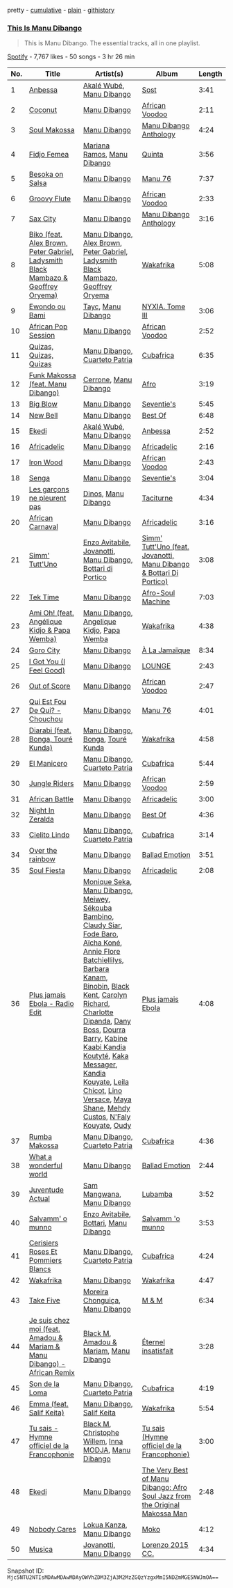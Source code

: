 pretty - [cumulative](/playlists/cumulative/37i9dQZF1DZ06evO1JZBOa.md) - [plain](/playlists/plain/37i9dQZF1DZ06evO1JZBOa) - [githistory](https://github.githistory.xyz/mackorone/spotify-playlist-archive/blob/main/playlists/plain/37i9dQZF1DZ06evO1JZBOa)

### [This Is Manu Dibango](https://open.spotify.com/playlist/37i9dQZF1DZ06evO1JZBOa)

> This is Manu Dibango\. The essential tracks, all in one playlist.

[Spotify](https://open.spotify.com/user/spotify) - 7,767 likes - 50 songs - 3 hr 26 min

| No. | Title | Artist(s) | Album | Length |
|---|---|---|---|---|
| 1 | [Anbessa](https://open.spotify.com/track/4Ic3yQiH5UmyyevTsp08tY) | [Akalé Wubé](https://open.spotify.com/artist/2jjVw1rNPydSwqfJc5uSdn), [Manu Dibango](https://open.spotify.com/artist/30UIjoCGuL3Fa5BOc3ayNW) | [Sost](https://open.spotify.com/album/1ihecQme2FVkhoSGh5BpMI) | 3:41 |
| 2 | [Coconut](https://open.spotify.com/track/5rJSFuBV3QBGTrywHJt5sA) | [Manu Dibango](https://open.spotify.com/artist/30UIjoCGuL3Fa5BOc3ayNW) | [African Voodoo](https://open.spotify.com/album/7MBGe4Yu7W0TTAgm8bzah1) | 2:11 |
| 3 | [Soul Makossa](https://open.spotify.com/track/21s0bjVrP7RtQskeUKZxOu) | [Manu Dibango](https://open.spotify.com/artist/30UIjoCGuL3Fa5BOc3ayNW) | [Manu Dibango Anthology](https://open.spotify.com/album/4WDsHhoLJTSGVAt7ydCoPN) | 4:24 |
| 4 | [Fidjo Femea](https://open.spotify.com/track/1rAiQdbWr2TQYZpzxihLgy) | [Mariana Ramos](https://open.spotify.com/artist/0ATMSWY1RjRk97SZGXme0Z), [Manu Dibango](https://open.spotify.com/artist/30UIjoCGuL3Fa5BOc3ayNW) | [Quinta](https://open.spotify.com/album/32S67vRw57J7ogWOXrbsEt) | 3:56 |
| 5 | [Besoka on Salsa](https://open.spotify.com/track/1R7OaZSi8gazDJnjBWUXK5) | [Manu Dibango](https://open.spotify.com/artist/30UIjoCGuL3Fa5BOc3ayNW) | [Manu 76](https://open.spotify.com/album/0Dw4vJzTx70RTxa8d7NXiJ) | 7:37 |
| 6 | [Groovy Flute](https://open.spotify.com/track/672sXt55h2Ol2MTcbKR5Sw) | [Manu Dibango](https://open.spotify.com/artist/30UIjoCGuL3Fa5BOc3ayNW) | [African Voodoo](https://open.spotify.com/album/7MBGe4Yu7W0TTAgm8bzah1) | 2:33 |
| 7 | [Sax City](https://open.spotify.com/track/0WepWqVggMJ7OiVl4PBE8g) | [Manu Dibango](https://open.spotify.com/artist/30UIjoCGuL3Fa5BOc3ayNW) | [Manu Dibango Anthology](https://open.spotify.com/album/4WDsHhoLJTSGVAt7ydCoPN) | 3:16 |
| 8 | [Biko \(feat\. Alex Brown, Peter Gabriel, Ladysmith Black Mambazo & Geoffrey Oryema\)](https://open.spotify.com/track/5PlwfYLmedp2BPxf0oGy8x) | [Manu Dibango](https://open.spotify.com/artist/30UIjoCGuL3Fa5BOc3ayNW), [Alex Brown](https://open.spotify.com/artist/1BG2BiAu02wXrhuMkEMxDM), [Peter Gabriel](https://open.spotify.com/artist/7C4sUpWGlTy7IANjruj02I), [Ladysmith Black Mambazo](https://open.spotify.com/artist/3FdLhnmXynPvZkbILPpB6d), [Geoffrey Oryema](https://open.spotify.com/artist/4JzBPiRKBOG8U0jef4M60l) | [Wakafrika](https://open.spotify.com/album/0HFQkFxNEhRA91aRyqGmCC) | 5:08 |
| 9 | [Ewondo ou Bami](https://open.spotify.com/track/2wnX3u67dAAXZ2N2IU26VK) | [Tayc](https://open.spotify.com/artist/7gU9VyFRN3JWPJ5oHOil60), [Manu Dibango](https://open.spotify.com/artist/30UIjoCGuL3Fa5BOc3ayNW) | [NYXIA\. Tome III](https://open.spotify.com/album/2INTNqaYSOSAwmNLV925Ca) | 3:06 |
| 10 | [African Pop Session](https://open.spotify.com/track/4jQdcGiKQhSzwUeocjo0A1) | [Manu Dibango](https://open.spotify.com/artist/30UIjoCGuL3Fa5BOc3ayNW) | [African Voodoo](https://open.spotify.com/album/7MBGe4Yu7W0TTAgm8bzah1) | 2:52 |
| 11 | [Quizas, Quizas, Quizas](https://open.spotify.com/track/1pt8kpkzmQ9O3xn4qCxL4Y) | [Manu Dibango](https://open.spotify.com/artist/30UIjoCGuL3Fa5BOc3ayNW), [Cuarteto Patria](https://open.spotify.com/artist/4Ui5j0V10gw9x6KF7yiGSG) | [Cubafrica](https://open.spotify.com/album/1a5ZTTfoUkHhIpnaegSI6z) | 6:35 |
| 12 | [Funk Makossa \(feat\. Manu Dibango\)](https://open.spotify.com/track/1ZYuJnAIKw6tAM2F4XEwoe) | [Cerrone](https://open.spotify.com/artist/5SE2sfwTpxL2vXRdG6H5PM), [Manu Dibango](https://open.spotify.com/artist/30UIjoCGuL3Fa5BOc3ayNW) | [Afro](https://open.spotify.com/album/2S5svej55Av0CGFxcy3573) | 3:19 |
| 13 | [Big Blow](https://open.spotify.com/track/7McyuC2aBOHuISZDaV5vNK) | [Manu Dibango](https://open.spotify.com/artist/30UIjoCGuL3Fa5BOc3ayNW) | [Seventie's](https://open.spotify.com/album/4bFS2cSFPn02EBXo5yu9fP) | 5:45 |
| 14 | [New Bell](https://open.spotify.com/track/32CdxI1J7RuzQSE4A9AnbV) | [Manu Dibango](https://open.spotify.com/artist/30UIjoCGuL3Fa5BOc3ayNW) | [Best Of](https://open.spotify.com/album/7IIE6yfcPrc2ln8qi3PczV) | 6:48 |
| 15 | [Ekedi](https://open.spotify.com/track/52TgFDmez9q5YCmV4EHGOK) | [Akalé Wubé](https://open.spotify.com/artist/2jjVw1rNPydSwqfJc5uSdn), [Manu Dibango](https://open.spotify.com/artist/30UIjoCGuL3Fa5BOc3ayNW) | [Anbessa](https://open.spotify.com/album/5ff8xqsSumGyofa9LEY8r4) | 2:52 |
| 16 | [Africadelic](https://open.spotify.com/track/3oViSE4pEzB9UT6Lo5XJyF) | [Manu Dibango](https://open.spotify.com/artist/30UIjoCGuL3Fa5BOc3ayNW) | [Africadelic](https://open.spotify.com/album/22S0u7mhgFlU8uhgoghTVg) | 2:16 |
| 17 | [Iron Wood](https://open.spotify.com/track/3VxngfqlyODulPhX80UuzG) | [Manu Dibango](https://open.spotify.com/artist/30UIjoCGuL3Fa5BOc3ayNW) | [African Voodoo](https://open.spotify.com/album/7MBGe4Yu7W0TTAgm8bzah1) | 2:43 |
| 18 | [Senga](https://open.spotify.com/track/4DbnSZZzv5DvvqOC4hG14q) | [Manu Dibango](https://open.spotify.com/artist/30UIjoCGuL3Fa5BOc3ayNW) | [Seventie's](https://open.spotify.com/album/4bFS2cSFPn02EBXo5yu9fP) | 3:04 |
| 19 | [Les garçons ne pleurent pas](https://open.spotify.com/track/3p6yYoGeqGQZnaBLopd0HY) | [Dinos](https://open.spotify.com/artist/1QPdp5duV6lV4XINCzjwQ2), [Manu Dibango](https://open.spotify.com/artist/30UIjoCGuL3Fa5BOc3ayNW) | [Taciturne](https://open.spotify.com/album/2WCnXqrZUmN7mdioYMbyMC) | 4:34 |
| 20 | [African Carnaval](https://open.spotify.com/track/28G0EJfxMf0pp72ZPxAM9R) | [Manu Dibango](https://open.spotify.com/artist/30UIjoCGuL3Fa5BOc3ayNW) | [Africadelic](https://open.spotify.com/album/22S0u7mhgFlU8uhgoghTVg) | 3:16 |
| 21 | [Simm' Tutt'Uno](https://open.spotify.com/track/57fT5UTogxchiaQvjubZnh) | [Enzo Avitabile](https://open.spotify.com/artist/3Q4phRnS8Pcq8s5FRA1aIO), [Jovanotti](https://open.spotify.com/artist/7tmMPdOmFvdRvbj2aWoiRi), [Manu Dibango](https://open.spotify.com/artist/30UIjoCGuL3Fa5BOc3ayNW), [Bottari di Portico](https://open.spotify.com/artist/4eNK0Rn3bc2mUhIhLtLFmy) | [Simm' Tutt'Uno \(feat\. Jovanotti, Manu Dibango & Bottari Di Portico\)](https://open.spotify.com/album/1M4apnNZGhzyfTTrDADfIV) | 3:08 |
| 22 | [Tek Time](https://open.spotify.com/track/3QzRmXp2ANZFcf8Fa3sQ0x) | [Manu Dibango](https://open.spotify.com/artist/30UIjoCGuL3Fa5BOc3ayNW) | [Afro\-Soul Machine](https://open.spotify.com/album/1yRSGm5kcA6QJhiGNeTio4) | 7:03 |
| 23 | [Ami Oh! \(feat\. Angélique Kidjo & Papa Wemba\)](https://open.spotify.com/track/3cTOcVSED8x5psHFY5xGcg) | [Manu Dibango](https://open.spotify.com/artist/30UIjoCGuL3Fa5BOc3ayNW), [Angelique Kidjo](https://open.spotify.com/artist/51qUDJb5AtQX6jIL4VJx6M), [Papa Wemba](https://open.spotify.com/artist/6a4cdntqTPN10fph5A8zRQ) | [Wakafrika](https://open.spotify.com/album/0HFQkFxNEhRA91aRyqGmCC) | 4:38 |
| 24 | [Goro City](https://open.spotify.com/track/2MduGlWbGQfy1RaYe0L2tZ) | [Manu Dibango](https://open.spotify.com/artist/30UIjoCGuL3Fa5BOc3ayNW) | [À La Jamaïque](https://open.spotify.com/album/4KyEPH6oDu0v4Poz1mfpRT) | 8:34 |
| 25 | [I Got You \(I Feel Good\)](https://open.spotify.com/track/6d8lg3RO1m0ea3yx32zJOB) | [Manu Dibango](https://open.spotify.com/artist/30UIjoCGuL3Fa5BOc3ayNW) | [LOUNGE](https://open.spotify.com/album/6k3gNZBHBjwPeVlyeW85eB) | 2:43 |
| 26 | [Out of Score](https://open.spotify.com/track/1xdAIBzX2nDUkDHfMOdNSE) | [Manu Dibango](https://open.spotify.com/artist/30UIjoCGuL3Fa5BOc3ayNW) | [African Voodoo](https://open.spotify.com/album/7MBGe4Yu7W0TTAgm8bzah1) | 2:47 |
| 27 | [Qui Est Fou De Qui? \- Chouchou](https://open.spotify.com/track/24yVlN5kOcPLzAe0nuZ9p5) | [Manu Dibango](https://open.spotify.com/artist/30UIjoCGuL3Fa5BOc3ayNW) | [Manu 76](https://open.spotify.com/album/0Dw4vJzTx70RTxa8d7NXiJ) | 4:01 |
| 28 | [Diarabi \(feat\. Bonga, Touré Kunda\)](https://open.spotify.com/track/2UMCl2uPMWVoylBBOAjkqG) | [Manu Dibango](https://open.spotify.com/artist/30UIjoCGuL3Fa5BOc3ayNW), [Bonga](https://open.spotify.com/artist/0I6bdBR4Q7uoc3HI1OgI8C), [Touré Kunda](https://open.spotify.com/artist/76ynyZUsg0vGxiQSWvQx5f) | [Wakafrika](https://open.spotify.com/album/0HFQkFxNEhRA91aRyqGmCC) | 4:58 |
| 29 | [El Manicero](https://open.spotify.com/track/6vG5U3Oi7RBLTD7sUf6olT) | [Manu Dibango](https://open.spotify.com/artist/30UIjoCGuL3Fa5BOc3ayNW), [Cuarteto Patria](https://open.spotify.com/artist/4Ui5j0V10gw9x6KF7yiGSG) | [Cubafrica](https://open.spotify.com/album/1a5ZTTfoUkHhIpnaegSI6z) | 5:44 |
| 30 | [Jungle Riders](https://open.spotify.com/track/1j8XUIPtQI1DIC8dMALW2F) | [Manu Dibango](https://open.spotify.com/artist/30UIjoCGuL3Fa5BOc3ayNW) | [African Voodoo](https://open.spotify.com/album/7MBGe4Yu7W0TTAgm8bzah1) | 2:59 |
| 31 | [African Battle](https://open.spotify.com/track/3rmkciW9XNLfeGmAmso4fm) | [Manu Dibango](https://open.spotify.com/artist/30UIjoCGuL3Fa5BOc3ayNW) | [Africadelic](https://open.spotify.com/album/22S0u7mhgFlU8uhgoghTVg) | 3:00 |
| 32 | [Night In Zeralda](https://open.spotify.com/track/6KBQ2SXkZeMRb72ch5XXJ3) | [Manu Dibango](https://open.spotify.com/artist/30UIjoCGuL3Fa5BOc3ayNW) | [Best Of](https://open.spotify.com/album/7IIE6yfcPrc2ln8qi3PczV) | 4:36 |
| 33 | [Cielito Lindo](https://open.spotify.com/track/4QXE4rSr52gCAgloBpo78L) | [Manu Dibango](https://open.spotify.com/artist/30UIjoCGuL3Fa5BOc3ayNW), [Cuarteto Patria](https://open.spotify.com/artist/4Ui5j0V10gw9x6KF7yiGSG) | [Cubafrica](https://open.spotify.com/album/1a5ZTTfoUkHhIpnaegSI6z) | 3:14 |
| 34 | [Over the rainbow](https://open.spotify.com/track/3TWknpjYfEiYxnI0Ki8bAU) | [Manu Dibango](https://open.spotify.com/artist/30UIjoCGuL3Fa5BOc3ayNW) | [Ballad Emotion](https://open.spotify.com/album/5skkHyAMGBCKyfwZGcSVRX) | 3:51 |
| 35 | [Soul Fiesta](https://open.spotify.com/track/3MhErr2oHiTPfbxG8Ya9s1) | [Manu Dibango](https://open.spotify.com/artist/30UIjoCGuL3Fa5BOc3ayNW) | [Africadelic](https://open.spotify.com/album/22S0u7mhgFlU8uhgoghTVg) | 2:08 |
| 36 | [Plus jamais Ebola \- Radio Edit](https://open.spotify.com/track/3ORUz3wZyPcBX0h1qMCDIO) | [Monique Seka](https://open.spotify.com/artist/5PFcIlZRac2ERAYbC09bR4), [Manu Dibango](https://open.spotify.com/artist/30UIjoCGuL3Fa5BOc3ayNW), [Meiwey](https://open.spotify.com/artist/6xjAhjA1qFqoBFWRMcWX7a), [Sékouba Bambino](https://open.spotify.com/artist/6KPLx7eXOuyH36d1IlAQ3i), [Claudy Siar](https://open.spotify.com/artist/2Bl3OQCWnY1mxlHOzHCKG0), [Fode Baro](https://open.spotify.com/artist/4QbWaeihWUAER9pZ1MzlXf), [Aïcha Koné](https://open.spotify.com/artist/5PAmJH8CruQDoydEcCPkbL), [Annie Flore Batchiellilys](https://open.spotify.com/artist/5meXrEZVHaEyyJmlYC5eTg), [Barbara Kanam](https://open.spotify.com/artist/6HAIuUS4d8W4zjDTl6rsaU), [Binobin](https://open.spotify.com/artist/4e7H9CGpFFHOrqv249nT85), [Black Kent](https://open.spotify.com/artist/0cGAKlRsOPxXPZijGW9ZuN), [Carolyn Richard](https://open.spotify.com/artist/5440yqWIX9wEEZ84KgySO2), [Charlotte Dipanda](https://open.spotify.com/artist/3qt4OYC2CeOuVjKtzGMobL), [Dany Boss](https://open.spotify.com/artist/0JBLfAgtQcWlj9BERpnvHP), [Dourra Barry](https://open.spotify.com/artist/3Jf2iPOYSVoCKsiC3HMA64), [Kabine Kaabi Kandia Koutyté](https://open.spotify.com/artist/7pFNnQ9n6yL9OTANXFVwTn), [Kaka Messager](https://open.spotify.com/artist/0otkJn1sNwjN7I9fFUC8mg), [Kandia Kouyate](https://open.spotify.com/artist/5360uOindw6F5DjT5y1m0k), [Leila Chicot](https://open.spotify.com/artist/30BfcSJWzhUo4QIlBVJ6PK), [Lino Versace](https://open.spotify.com/artist/7qxPcaQxvbriE658df0zfC), [Maya Shane](https://open.spotify.com/artist/6y7Yo575dOPyVvsl1SYcK1), [Mehdy Custos](https://open.spotify.com/artist/09gHGP7cmr7FXFSSBJUkDx), [N'Faly Kouyate](https://open.spotify.com/artist/5CpFtVVsjdSCfz1vKTPTb9), [Oudy](https://open.spotify.com/artist/33X0yFO5pT1uaqs43ROtG7) | [Plus jamais Ebola](https://open.spotify.com/album/4EOZrn6mRdDd4ZHeIKdKhN) | 4:08 |
| 37 | [Rumba Makossa](https://open.spotify.com/track/4djQmaWEGTHjRpoLJJQSVt) | [Manu Dibango](https://open.spotify.com/artist/30UIjoCGuL3Fa5BOc3ayNW), [Cuarteto Patria](https://open.spotify.com/artist/4Ui5j0V10gw9x6KF7yiGSG) | [Cubafrica](https://open.spotify.com/album/1a5ZTTfoUkHhIpnaegSI6z) | 4:36 |
| 38 | [What a wonderful world](https://open.spotify.com/track/26sSX8lDuic48lLOpu0g49) | [Manu Dibango](https://open.spotify.com/artist/30UIjoCGuL3Fa5BOc3ayNW) | [Ballad Emotion](https://open.spotify.com/album/5skkHyAMGBCKyfwZGcSVRX) | 2:44 |
| 39 | [Juventude Actual](https://open.spotify.com/track/4IaQs3UZ9M7xIx4qIVVDQB) | [Sam Mangwana](https://open.spotify.com/artist/2p7l0MAzxkEwRHgtCcLVFB), [Manu Dibango](https://open.spotify.com/artist/30UIjoCGuL3Fa5BOc3ayNW) | [Lubamba](https://open.spotify.com/album/2gGtpY3immTLCzAYR2kter) | 3:52 |
| 40 | [Salvamm' o munno](https://open.spotify.com/track/48Kndus44tCfMKa7JoV2FE) | [Enzo Avitabile](https://open.spotify.com/artist/3Q4phRnS8Pcq8s5FRA1aIO), [Bottari](https://open.spotify.com/artist/5REMQdXJQ6H1R3Od8I5dtF), [Manu Dibango](https://open.spotify.com/artist/30UIjoCGuL3Fa5BOc3ayNW) | [Salvamm 'o munno](https://open.spotify.com/album/4ND2SQRQDgP7J1UzD350Jn) | 3:53 |
| 41 | [Cerisiers Roses Et Pommiers Blancs](https://open.spotify.com/track/4k3YTY6Oyaux2UdaZM9NUU) | [Manu Dibango](https://open.spotify.com/artist/30UIjoCGuL3Fa5BOc3ayNW), [Cuarteto Patria](https://open.spotify.com/artist/4Ui5j0V10gw9x6KF7yiGSG) | [Cubafrica](https://open.spotify.com/album/1a5ZTTfoUkHhIpnaegSI6z) | 4:24 |
| 42 | [Wakafrika](https://open.spotify.com/track/6Dr4Tat4uPaYBRIJ71WgQe) | [Manu Dibango](https://open.spotify.com/artist/30UIjoCGuL3Fa5BOc3ayNW) | [Wakafrika](https://open.spotify.com/album/0HFQkFxNEhRA91aRyqGmCC) | 4:47 |
| 43 | [Take Five](https://open.spotify.com/track/7FxWWb9wpvm0nbB211zQRp) | [Moreira Chonguiça](https://open.spotify.com/artist/39IHtnX5EC2ge39XUftUle), [Manu Dibango](https://open.spotify.com/artist/30UIjoCGuL3Fa5BOc3ayNW) | [M & M](https://open.spotify.com/album/1NHrBasHmhaEvemj74DHPm) | 6:34 |
| 44 | [Je suis chez moi \(feat\. Amadou & Mariam & Manu Dibango\) \- African Remix](https://open.spotify.com/track/1gEiLNgV0aVwCk1I3EIXcf) | [Black M](https://open.spotify.com/artist/7lMgpN1tEBQKpRoUMKB8iw), [Amadou & Mariam](https://open.spotify.com/artist/3KH7WsR2JZQ94Ik8SyabU6), [Manu Dibango](https://open.spotify.com/artist/30UIjoCGuL3Fa5BOc3ayNW) | [Éternel insatisfait](https://open.spotify.com/album/0fBcGOxa5aFx5MAOYaQ4XU) | 3:28 |
| 45 | [Son de la Loma](https://open.spotify.com/track/6tLJ6F2PNFmQfZlaJQqblS) | [Manu Dibango](https://open.spotify.com/artist/30UIjoCGuL3Fa5BOc3ayNW), [Cuarteto Patria](https://open.spotify.com/artist/4Ui5j0V10gw9x6KF7yiGSG) | [Cubafrica](https://open.spotify.com/album/1a5ZTTfoUkHhIpnaegSI6z) | 4:19 |
| 46 | [Emma \(feat\. Salif Keita\)](https://open.spotify.com/track/1ltlkrZ2qV3JlCbdXNUa3N) | [Manu Dibango](https://open.spotify.com/artist/30UIjoCGuL3Fa5BOc3ayNW), [Salif Keita](https://open.spotify.com/artist/0VVnWF3KNaa5O7ESohKhAx) | [Wakafrika](https://open.spotify.com/album/0HFQkFxNEhRA91aRyqGmCC) | 5:54 |
| 47 | [Tu sais \- Hymne officiel de la Francophonie](https://open.spotify.com/track/2DL1IgEEJxRT88OScgQv0G) | [Black M](https://open.spotify.com/artist/7lMgpN1tEBQKpRoUMKB8iw), [Christophe Willem](https://open.spotify.com/artist/0wb3S587JG0riRtdPA6PQD), [Inna MODJA](https://open.spotify.com/artist/2Wcolafj7tcFeVOIr0V4Ju), [Manu Dibango](https://open.spotify.com/artist/30UIjoCGuL3Fa5BOc3ayNW) | [Tu sais \(Hymne officiel de la Francophonie\)](https://open.spotify.com/album/6GB9E89wUtFSU9HzpJacyi) | 3:00 |
| 48 | [Ekedi](https://open.spotify.com/track/0XSpOxozClQO2pKs2fLNX4) | [Manu Dibango](https://open.spotify.com/artist/30UIjoCGuL3Fa5BOc3ayNW) | [The Very Best of Manu Dibango: Afro Soul Jazz from the Original Makossa Man](https://open.spotify.com/album/02v98oaLbJQweqTYB3tAgv) | 2:48 |
| 49 | [Nobody Cares](https://open.spotify.com/track/6FsJMw1nJYwGTw58c6LynS) | [Lokua Kanza](https://open.spotify.com/artist/7vzd67tdMCwnIfIU6TX6Nk), [Manu Dibango](https://open.spotify.com/artist/30UIjoCGuL3Fa5BOc3ayNW) | [Moko](https://open.spotify.com/album/4x5VH28M3MDs2bXMIYrYN7) | 4:12 |
| 50 | [Musica](https://open.spotify.com/track/5quLDM7ds2qugQmzT6Qwaa) | [Jovanotti](https://open.spotify.com/artist/7tmMPdOmFvdRvbj2aWoiRi), [Manu Dibango](https://open.spotify.com/artist/30UIjoCGuL3Fa5BOc3ayNW) | [Lorenzo 2015 CC.](https://open.spotify.com/album/00FW0vTXN3EWyC68GJNN4X) | 4:34 |

Snapshot ID: `Mjc5NTU2NTIsMDAwMDAwMDAyOWVhZDM3ZjA3M2MzZGQzYzgxMmI5NDZmMGE5NWJmOA==`
